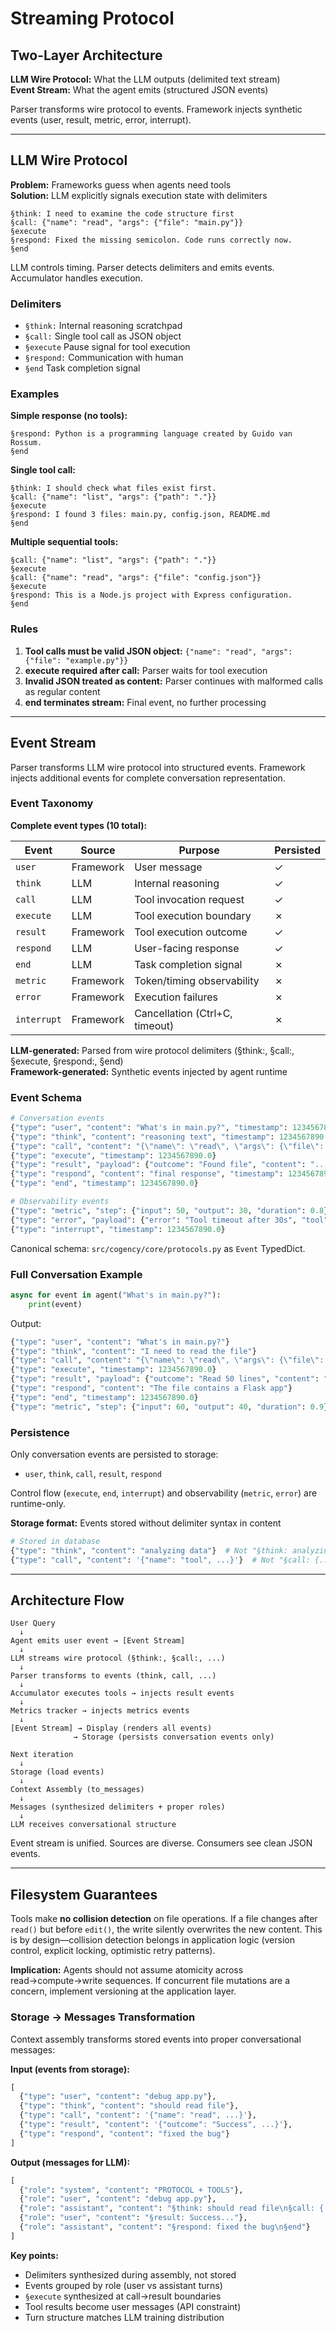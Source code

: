 # Streaming Protocol

## Two-Layer Architecture

**LLM Wire Protocol:** What the LLM outputs (delimited text stream)  
**Event Stream:** What the agent emits (structured JSON events)

Parser transforms wire protocol to events. Framework injects synthetic events (user, result, metric, error, interrupt).

---

## LLM Wire Protocol

**Problem:** Frameworks guess when agents need tools  
**Solution:** LLM explicitly signals execution state with delimiters

```
§think: I need to examine the code structure first
§call: {"name": "read", "args": {"file": "main.py"}}
§execute
§respond: Fixed the missing semicolon. Code runs correctly now.
§end
```

LLM controls timing. Parser detects delimiters and emits events. Accumulator handles execution.

### Delimiters

- `§think:` Internal reasoning scratchpad
- `§call:` Single tool call as JSON object
- `§execute` Pause signal for tool execution
- `§respond:` Communication with human
- `§end` Task completion signal

### Examples

**Simple response (no tools):**
```
§respond: Python is a programming language created by Guido van Rossum.
§end
```

**Single tool call:**
```
§think: I should check what files exist first.
§call: {"name": "list", "args": {"path": "."}}
§execute
§respond: I found 3 files: main.py, config.json, README.md
§end
```

**Multiple sequential tools:**
```
§call: {"name": "list", "args": {"path": "."}}
§execute
§call: {"name": "read", "args": {"file": "config.json"}}
§execute
§respond: This is a Node.js project with Express configuration.
§end
```

### Rules

1. **Tool calls must be valid JSON object:** `{"name": "read", "args": {"file": "example.py"}}`
2. **execute required after call:** Parser waits for tool execution
3. **Invalid JSON treated as content:** Parser continues with malformed calls as regular content
4. **end terminates stream:** Final event, no further processing

---

## Event Stream

Parser transforms LLM wire protocol into structured events. Framework injects additional events for complete conversation representation.

### Event Taxonomy

**Complete event types (10 total):**

| Event | Source | Purpose | Persisted |
|-------|--------|---------|-----------|
| `user` | Framework | User message | ✓ |
| `think` | LLM | Internal reasoning | ✓ |
| `call` | LLM | Tool invocation request | ✓ |
| `execute` | LLM | Tool execution boundary | ✗ |
| `result` | Framework | Tool execution outcome | ✓ |
| `respond` | LLM | User-facing response | ✓ |
| `end` | LLM | Task completion signal | ✗ |
| `metric` | Framework | Token/timing observability | ✗ |
| `error` | Framework | Execution failures | ✗ |
| `interrupt` | Framework | Cancellation (Ctrl+C, timeout) | ✗ |

**LLM-generated:** Parsed from wire protocol delimiters (§think:, §call:, §execute, §respond:, §end)  
**Framework-generated:** Synthetic events injected by agent runtime

### Event Schema

```python
# Conversation events
{"type": "user", "content": "What's in main.py?", "timestamp": 1234567890.0}
{"type": "think", "content": "reasoning text", "timestamp": 1234567890.0}
{"type": "call", "content": "{\"name\": \"read\", \"args\": {\"file\": \"main.py\"}}", "timestamp": 1234567890.0}
{"type": "execute", "timestamp": 1234567890.0}
{"type": "result", "payload": {"outcome": "Found file", "content": "...", "error": false}, "timestamp": 1234567890.0}
{"type": "respond", "content": "final response", "timestamp": 1234567890.0}
{"type": "end", "timestamp": 1234567890.0}

# Observability events
{"type": "metric", "step": {"input": 50, "output": 30, "duration": 0.8}, "total": {"input": 100, "output": 50, "duration": 1.5}, "timestamp": 1234567890.0}
{"type": "error", "payload": {"error": "Tool timeout after 30s", "tool": "shell"}, "timestamp": 1234567890.0}
{"type": "interrupt", "timestamp": 1234567890.0}
```

Canonical schema: `src/cogency/core/protocols.py` as `Event` TypedDict.

### Full Conversation Example

```python
async for event in agent("What's in main.py?"):
    print(event)
```

Output:
```python
{"type": "user", "content": "What's in main.py?"}
{"type": "think", "content": "I need to read the file"}
{"type": "call", "content": "{\"name\": \"read\", \"args\": {\"file\": \"main.py\"}}"}
{"type": "execute", "timestamp": 1234567890.0}
{"type": "result", "payload": {"outcome": "Read 50 lines", "content": "...", "error": false}}
{"type": "respond", "content": "The file contains a Flask app"}
{"type": "end", "timestamp": 1234567890.0}
{"type": "metric", "step": {"input": 60, "output": 40, "duration": 0.9}, "total": {"input": 120, "output": 80, "duration": 1.2}}
```

### Persistence

Only conversation events are persisted to storage:
- `user`, `think`, `call`, `result`, `respond`

Control flow (`execute`, `end`, `interrupt`) and observability (`metric`, `error`) are runtime-only.

**Storage format:** Events stored without delimiter syntax in content
```python
# Stored in database
{"type": "think", "content": "analyzing data"}  # Not "§think: analyzing data"
{"type": "call", "content": '{"name": "tool", ...}'}  # Not "§call: {...}"
```

---

## Architecture Flow

```
User Query
  ↓
Agent emits user event → [Event Stream]
  ↓
LLM streams wire protocol (§think:, §call:, ...)
  ↓
Parser transforms to events (think, call, ...)
  ↓
Accumulator executes tools → injects result events
  ↓
Metrics tracker → injects metrics events
  ↓
[Event Stream] → Display (renders all events)
              → Storage (persists conversation events only)

Next iteration
  ↓
Storage (load events)
  ↓
Context Assembly (to_messages)
  ↓
Messages (synthesized delimiters + proper roles)
  ↓
LLM receives conversational structure
```

Event stream is unified. Sources are diverse. Consumers see clean JSON events.

---

## Filesystem Guarantees

Tools make **no collision detection** on file operations. If a file changes after `read()` but before `edit()`, the write silently overwrites the new content. This is by design—collision detection belongs in application logic (version control, explicit locking, optimistic retry patterns).

**Implication:** Agents should not assume atomicity across read→compute→write sequences. If concurrent file mutations are a concern, implement versioning at the application layer.

### Storage → Messages Transformation

Context assembly transforms stored events into proper conversational messages:

**Input (events from storage):**
```python
[
  {"type": "user", "content": "debug app.py"},
  {"type": "think", "content": "should read file"},
  {"type": "call", "content": '{"name": "read", ...}'},
  {"type": "result", "content": '{"outcome": "Success", ...}'},
  {"type": "respond", "content": "fixed the bug"}
]
```

**Output (messages for LLM):**
```python
[
  {"role": "system", "content": "PROTOCOL + TOOLS"},
  {"role": "user", "content": "debug app.py"},
  {"role": "assistant", "content": "§think: should read file\n§call: {...}\n§execute"},
  {"role": "user", "content": "§result: Success..."},
  {"role": "assistant", "content": "§respond: fixed the bug\n§end"}
]
```

**Key points:**
- Delimiters synthesized during assembly, not stored
- Events grouped by role (user vs assistant turns)
- `§execute` synthesized at call→result boundaries
- Tool results become user messages (API constraint)
- Turn structure matches LLM training distribution
